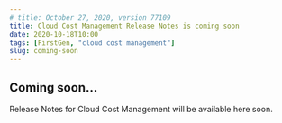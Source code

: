 ```yaml
---
# title: October 27, 2020, version 77109
title: Cloud Cost Management Release Notes is coming soon
date: 2020-10-18T10:00
tags: [FirstGen, "cloud cost management"]
slug: coming-soon
---
```


<!-- # October 27, 2022, version 77109 -->

## Coming soon...

Release Notes for Cloud Cost Management will be available here soon.
